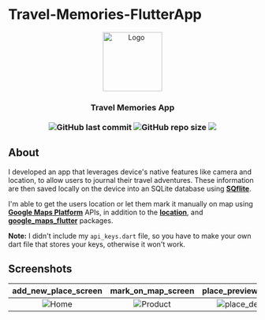 # Travel-Memories-FlutterApp
<p align="center">
<img src="https://user-images.githubusercontent.com/32794378/150840262-234bd33f-cacb-4b2d-b12a-e3c16e3bd2cd.png" alt="Logo" width="120">
</p>

<h3 align="center">Travel Memories App<br><br>
<img alt="GitHub last commit" src="https://img.shields.io/github/last-commit/ISL270/Travel-Memories-FlutterApp">
<img alt="GitHub repo size" src="https://img.shields.io/github/repo-size/ISL270/Travel-Memories-FlutterApp">
<img src="https://visitor-badge.glitch.me/badge?page_id=ISL270.Travel-Memories-FlutterApp&right_color=red&left_text=visitors" /></h3>

## About
I developed an app that leverages device's native features like camera and location, to allow users to journal their travel adventures. These information are then saved locally on the device into an SQLite database using [**SQflite**](https://pub.dev/packages/sqflite).

I'm able to get the users location or let them mark it manually on map using [**Google Maps Platform**](https://developers.google.com/maps) APIs, in addition to the [**location**](https://pub.dev/packages/location), and [**google_maps_flutter**](https://pub.dev/packages/google_maps_flutter) packages.

**Note:** I didn't include my `api_keys.dart` file, so you have to make your own dart file that stores your keys, otherwise it won't work. 



## Screenshots
| add_new_place_screen | mark_on_map_screen | place_preview_screen | visited_places_screen |
| :---: | :---: | :---: | :---: |
| ![Home](https://user-images.githubusercontent.com/32794378/150840579-74f0c2c9-f77e-46c5-8847-e5624cd05c1f.png) | ![Product](https://user-images.githubusercontent.com/32794378/150840685-e97598a5-40f0-4a5f-8d93-55bd950bb4a1.png) | ![place_details](https://user-images.githubusercontent.com/32794378/150840840-6ae4b33e-051b-41b9-9b13-df048a7c9178.png) | ![visited_places](https://user-images.githubusercontent.com/32794378/150840852-110933b0-7569-4cfe-81a0-685942490257.png)|
